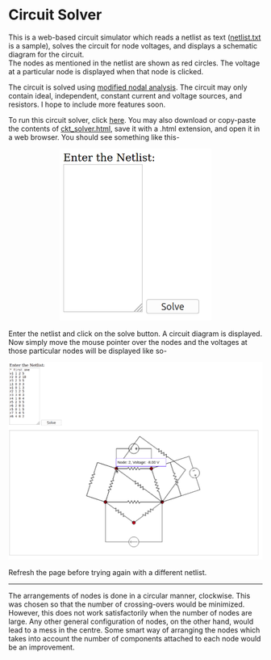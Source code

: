# Circuit Solver

This is a web-based circuit simulator which reads a netlist as text (<a href="https://github.com/adwaygirish/Circuit-solver/blob/master/netlist.txt">netlist.txt</a> is a sample), solves the circuit for node voltages, and displays a schematic diagram for the circuit.  
The nodes as mentioned in the netlist are shown as red circles. The voltage at a particular node is displayed when that node is clicked.

The circuit is solved using <a href="https://www.swarthmore.edu/NatSci/echeeve1/Ref/mna/MNA3.html">modified nodal analysis</a>. The circuit may only contain ideal, independent, constant current and voltage sources, and resistors. I hope to include more features soon. 

To run this circuit solver, click <a href="ckt_solver.html">here</a>. You may also download or copy-paste the contents of <a href="https://github.com/adwaygirish/Circuit-solver/blob/master/ckt_solver.html">ckt_solver.html</a>, save it with a .html extension, and open it in a web browser. You should see something like this-<br>
<center>
<img src="readme_imgs/on_opening.png" alt="drawing" width="300"/>
</center>

Enter the netlist and click on the solve button. A circuit diagram is displayed. 
Now simply move the mouse pointer over the nodes and the voltages at those particular nodes will be displayed like so-
<center>
<img src="readme_imgs/after_clicking.png" alt="drawing" width="650"/>
</center>

Refresh the page before trying again with a different netlist.

___

The arrangements of nodes is done in a circular manner, clockwise. This was chosen so that the number of crossing-overs would be minimized. However, this does not work satisfactorily when the number of nodes are large. Any other general configuration of nodes, on the other hand, would lead to a mess in the centre. Some smart way of arranging the nodes which takes into account the number of components attached to each node would be an improvement. 
